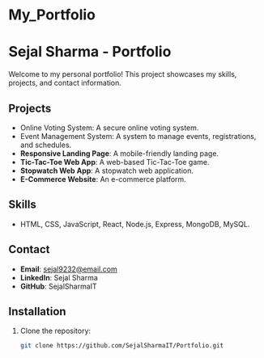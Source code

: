 # My_Portfolio

# Sejal Sharma - Portfolio

Welcome to my personal portfolio! This project showcases my skills, projects, and contact information.

## Projects
- Online Voting System: A secure online voting system.
- Event Management System: A system to manage events, registrations, and schedules.
- **Responsive Landing Page**: A mobile-friendly landing page.
- **Tic-Tac-Toe Web App**: A web-based Tic-Tac-Toe game.
- **Stopwatch Web App**: A stopwatch web application.
- **E-Commerce Website**: An e-commerce platform.

## Skills
- HTML, CSS, JavaScript, React, Node.js, Express, MongoDB, MySQL.

## Contact
- **Email**: sejal9232@email.com
- **LinkedIn**: Sejal Sharma
- **GitHub**: SejalSharmaIT

## Installation
1. Clone the repository:
   ```bash
   git clone https://github.com/SejalSharmaIT/Portfolio.git
